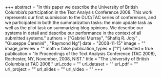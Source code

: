 +++
abstract = "In this paper we describe the University of British Columbia’s participation in the Text Analysis Conference 2008. This work represents our first submission to the DUC/TAC series of conferences, and we participated in both the summarization tasks: the main update task as well as the pilot task on summarizing blog opinions. We describe our systems in detail and describe our performance in the context of all submitted systems." 
authors = ["Gabriel Murray", "Shafiq R. Joty" , "Giuseppe Carenini" , "Raymond Ng"]
date = "2008-11-15"
image = ""
image_preview = ""
math = false
publication_types = ["1"]
selected = true
publication = "In Proceedings of the Text Analysis Conference (TAC 2008), Rochester, NY, November, 2008, NIST."
title = "The University of British Columbia at TAC 2008."
url_code = ""
url_dataset = ""
url_pdf = ""
url_project = ""
url_slides = ""
url_video = ""
+++


